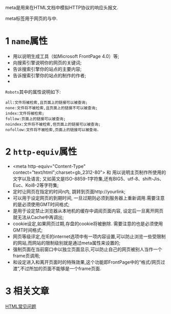 <div class="jumbotron">
	<p>meta是用来在HTML文档中模拟HTTP协议的响应头报文.</p>
	<p>meta标签用于网页的<head>与</head>中.</p>
</div>

1 `name`属性
===

* <meta name="Generator" contect="">用以说明生成工具（如Microsoft FrontPage 4.0）等;
* <meta name="KEYWords" contect="">向搜索引擎说明你的网页的关键词;
* <meta name="DEscription" contect="">告诉搜索引擎你的站点的主要内容;
* <meta name="Author" contect="你的姓名">告诉搜索引擎你的站点的制作的作者;
* <meta name="Robots" contect= "all|none|index|noindex|follow|nofollow">

`Robots`其中的属性说明如下:   

```
all:文件将被检索,且页面上的链接可以被查询;
none:文件将不被检索,且页面上的链接不可以被查询;
index:文件将被检索;
follow:页面上的链接可以被查询;
noindex:文件将不被检索,但页面上的链接可以被查询;
nofollow:文件将不被检索,页面上的链接可以被查询.
```

2 `http-equiv`属性
===

* <meta http-equiv="Content-Type" contect="text/html";charset=gb_2312-80">
和 <meta http-equiv="Content-Language" contect="zh-CN">用以说明主页制作所使用的文字以及语言;
又如英文是ISO-8859-1字符集,还有BIG5、utf-8、shift-Jis、Euc、Koi8-2等字符集;
* <meta http-equiv="Refresh" contect="n;url=http://yourlink"> 定时让网页在指定的时间n内, 跳转到页面http://yourlink;
* <meta http-equiv="Expires" contect="Mon,12 May 2001 00:20:00 GMT"> 可以用于设定网页的到期时间, 一旦过期则必须到服务器上重新调用.需要注意的是必须使用GMT时间格式;
* <meta http-equiv="Pragma" contect="no-cache"> 是用于设定禁止浏览器从本地机的缓存中调阅页面内容, 设定后一旦离开网页就无法从Cache中再调出;
* <meta http-equiv="set-cookie" contect="Mon,12 May 2001 00:20:00 GMT"> cookie设定,如果网页过期,存盘的cookie将被删除. 需要注意的也是必须使用GMT时间格式;
* <meta http-equiv="Pics-label" contect=""> 网页等级评定,在IE的internet选项中有一项内容设置,可以防止浏览一些受限制的网站,而网站的限制级别就是通过meta属性来设置的;
* <meta http-equiv="windows-Target" contect="_top"> 强制页面在当前窗口中以独立页面显示,可以防止自己的网页被别人当作一个frame页调用; 
* <meta http-equiv="Page-Enter" contect="revealTrans(duration=10,transtion= 50)">和<meta http-equiv="Page-Exit" contect="revealTrans(duration=20,transtion=6)">设定进入和离开页面时的特殊效果,这个功能即FrontPage中的“格式/网页过渡”,不过所加的页面不能够是一个frame页面.

3 相关文章
===

[HTML常见问题](http://localhost/article/html/index.html)